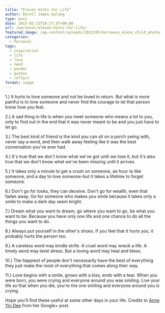 ```yaml
---
title: “Eleven Hints for Life”
author: Dorell James Galang
type: post
date: 2013-05-23T16:27:57+00:00
url: /personal/eleven-hints-for-life/
featured_image: /wp-content/uploads/2013/05/karneeva_elena_child_photography_81.jpg
categories:
  - Personal
tags:
  - inspiration
  - life
  - love
  - need
  - ponder
  - quotes
  - reflect
format: image
---
```


1.) It hurts to love someone and not be loved in return. But what is more painful is to love someone and never find the courage to let that person know how you feel.

2.) A sad thing in life is when you meet someone who means a lot to you, only to find out in the end that it was never meant to be and you just have to let go.

3.) The best kind of friend is the kind you can sit on a porch swing with, never say a word, and then walk away feeling like it was the best conversation you've ever had.

4.) It's true that we don't know what we've got until we lose it, but it's also true that we don't know what we've been missing until it arrives.

5.) It takes only a minute to get a crush on someone, an hour to like someone, and a day to love someone-but it takes a lifetime to forget someone.

6.) Don't go for looks, they can deceive. Don't go for wealth, even that fades away. Go for someone who makes you smile because it takes only a smile to make a dark day seem bright.

7.) Dream what you want to dream, go where you want to go, be what you want to be. Because you have only one life and one chance to do all the things you want to do.

8.) Always put yourself in the other's shoes. If you feel that it hurts you, it probably hurts the person too.

9.) A careless word may kindle strife. A cruel word may wreck a life. A timely word may level stress. But a loving word may heal and bless.

10.) The happiest of people don't necessarily have the best of everything they just make the most of everything that comes along their way.

11.) Love begins with a smile, grows with a kiss, ends with a tear. When you were born, you were crying and everyone around you was smiling. Live your life so that when you die, you're the one smiling and everyone around you is crying.

Hope you'll find these useful at some other days in your life. Credits to <a href="https://plus.google.com/109251198840755167429" target="_blank">Anne Yin Dee</a> from her Google+ post.
